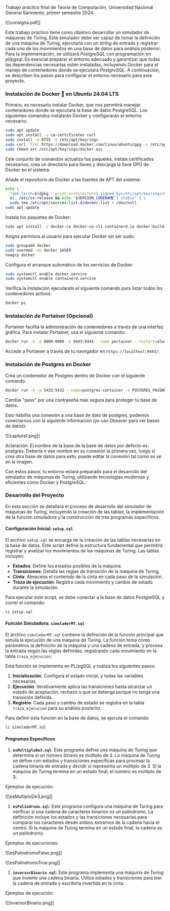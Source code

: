 Trabajo práctico final de Teoría de Computación, Universidad Nacional General Sarmiento, primer semestre 2024.

![[consigna.pdf]]

Este trabajo práctico tiene como objetivo desarrollar un simulador de máquinas de Turing. Este simulador debe ser capaz de tomar la definición de una máquina de Turing, ejecutarla con un _string_ de entrada y registrar cada uno de los movimientos en una base de datos para análisis posterior. Para la implementación, se utilizará _PostgreSQL_ con programación en _pl/pgsql_. Es esencial preparar el entorno adecuado y garantizar que todas las dependencias necesarias estén instaladas, incluyendo Docker para el manejo de contenedores donde se ejecutará _PostgreSQL_. A continuación, se describen los pasos para configurar el entorno necesario para este proyecto.

### Instalación de Docker 🐋 en Ubuntu 24.04 LTS

Primero, es necesario instalar Docker, que nos permitirá manejar contenedores donde se ejecutará la base de datos PostgreSQL. Los siguientes comandos instalarán Docker y configurarán el entorno necesario:

```bash
sudo apt update
sudo apt install -y ca-certificates curl
sudo install -m 0755 -d /etc/apt/keyrings
sudo curl -fsSL https://download.docker.com/linux/ubuntu/gpg -o /etc/apt/keyrings/docker.asc
sudo chmod a+r /etc/apt/keyrings/docker.asc
```

Este conjunto de comandos actualiza tus paquetes, instala certificados necesarios, crea un directorio para llaves y descarga la llave GPG de Docker en el sistema.

Añade el repositorio de Docker a las fuentes de APT del sistema:

```bash
echo \
  "deb [arch=$(dpkg --print-architecture) signed-by=/etc/apt/keyrings/docker.asc] https://download.docker.com/linux/ubuntu \
  $(. /etc/os-release && echo "$VERSION_CODENAME") stable" | \
  sudo tee /etc/apt/sources.list.d/docker.list > /dev/null
sudo apt update
```

Instala los paquetes de Docker:

```bash
sudo apt install -y docker-ce docker-ce-cli containerd.io docker-buildx-plugin docker-compose-plugin
```

Asigna permisos al usuario para ejecutar Docker sin ser _sudo_:

```bash
sudo groupadd docker
sudo usermod -aG docker $USER
newgrp docker
```

Configura el arranque automático de los servicios de Docker:

```bash
sudo systemctl enable docker.service
sudo systemctl enable containerd.service
```

Verifica la instalación ejecutando el siguiente comando para listar todos los contenedores activos:

```bash
docker ps
```

### Instalación de Portainer (Opcional)

Portainer facilita la administración de contenedores a través de una interfaz gráfica. Para instalar Portainer, usa el siguiente comando:

```bash
docker run -d -p 8000:8000 -p 9443:9443 --name portainer --restart=always -v /var/run/docker.sock:/var/run/docker.sock -v portainer_data:/data portainer/portainer-ce:latest
```

Accede a Portainer a través de tu navegador en `https://localhost:9443/`.

### Instalación de Postgres en Docker

Crea un contenedor de Postgres dentro de Docker con el siguiente comando:

```bash
docker run -d -p 5432:5432 --name=postgres-container -e POSTGRES_PASSWORD=pass postgres:latest
```

Cambia "pass" por una contraseña más segura para proteger tu base de datos.

Esto habilita una conexión a una base de dato de postgres, podemos conectarnos con la siguiente información (yo uso Dbeaver para ver bases de datos):

![[captura1.png]]

Aclaración: El nombre de la base de la base de datos por defecto es: postgres. Debería ir ese nombre en su conexión la primera vez, luego si crea otra base de datos para esto, puede editar la conexión tal como se ve en la imagen.

Con estos pasos, tu entorno estará preparado para el desarrollo del simulador de máquinas de Turing, utilizando tecnologías modernas y eficientes como Docker y PostgreSQL.

### Desarrollo del Proyecto

En esta sección se detallará el proceso de desarrollo del simulador de máquinas de Turing, incluyendo la creación de las tablas, la implementación de la función simuladora y la construcción de tres programas específicos.

#### Configuración Inicial: `setup.sql`

El archivo `setup.sql` se encarga de la creación de las tablas necesarias en la base de datos. Este script define la estructura fundamental que permitirá registrar y analizar los movimientos de las máquinas de Turing. Las tablas incluyen:

- **Estados**: Define los estados posibles de la máquina.
- **Transiciones**: Detalla las reglas de transición de la máquina de Turing.
- **Cinta**: Almacena el contenido de la cinta en cada paso de la simulación.
- **Traza de ejecución**: Registra cada movimiento y cambio de estado durante la simulación.

Para ejecutar este script, se debe conectar a la base de datos PostgreSQL y correr el comando:

```sql
\i setup.sql
```

#### Función Simuladora: `simuladorMT.sql`

El archivo `simuladorMT.sql` contiene la definición de la función principal que simula la ejecución de una máquina de Turing. La función toma como parámetros la definición de la máquina y una cadena de entrada, y procesa la entrada según las reglas definidas, registrando cada movimiento en la tabla `traza_ejecucion`.

Esta función se implementa en PL/pgSQL y realiza los siguientes pasos:

1. **Inicialización**: Configura el estado inicial, y todas las variables necesarias.
2. **Ejecución**: Iterativamente aplica las transiciones hasta alcanzar un estado de aceptación, rechazo o que se detenga porque no tenga una transición definida.
3. **Registro**: Cada paso y cambio de estado se registra en la tabla `traza_ejecucion` para su análisis posterior.

Para definir esta función en la base de datos, se ejecuta el comando:

```sql
\i simuladorMT.sql
```

#### Programas Específicos

1. **`esMultiploDe3.sql`**: Este programa define una máquina de Turing que determina si un número binario es múltiplo de 3. La máquina de Turing se define con estados y transiciones específicas para procesar la cadena binaria de entrada y decidir si representa un múltiplo de 3. Si la máquina de Turing termina en un estado final, el número es múltiplo de 3.

Ejemplos de ejecución:

![[esMultiploDe3.png]]

1. **`esPalindromo.sql`**: Este programa configura una máquina de Turing para verificar si una cadena de caracteres binarios es un palíndromo. La definición incluye los estados y las transiciones necesarias para comparar los caracteres desde ambos extremos de la cadena hacia el centro. Si la máquina de Turing termina en un estado final, la cadena es un palíndromo.

Ejemplos de ejecuciones:

![[esPalindromoFalse.png]]

![[esPalindromoTrue.png]]

1. **`inversorBinario.sql`**: Este programa implementa una máquina de Turing que invierte una cadena binaria. Utiliza estados y transiciones para leer la cadena de entrada y escribirla invertida en la cinta.

Ejemplos de ejecución:

![[inversorBinario.png]]
